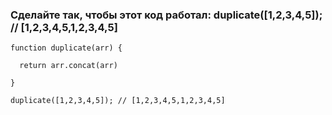 ### Сделайте так, чтобы этот код работал: duplicate([1,2,3,4,5]); // [1,2,3,4,5,1,2,3,4,5]

~~~~
function duplicate(arr) {

  return arr.concat(arr)

}

duplicate([1,2,3,4,5]); // [1,2,3,4,5,1,2,3,4,5]
~~~~